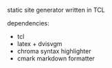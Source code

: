 static site generator written in TCL

dependencies:
* tcl
* latex + dvisvgm
* chroma syntax highlighter
* cmark markdown formatter